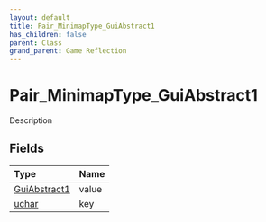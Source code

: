 ```yaml
---
layout: default
title: Pair_MinimapType_GuiAbstract1
has_children: false
parent: Class
grand_parent: Game Reflection
---
```

# Pair_MinimapType_GuiAbstract1
Description 

## Fields

| Type | Name |
|:----------|:--------------|
| [GuiAbstract1](/riftbreaker-wiki/docs/game-reflection/components/gui_abstract1/) | value |
| [uchar](/riftbreaker-wiki/docs/game-reflection/enums/uchar/) | key |

